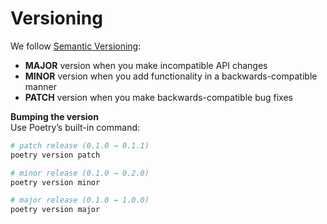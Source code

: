 # Versioning

We follow [Semantic Versioning](https://semver.org/):

- **MAJOR** version when you make incompatible API changes  
- **MINOR** version when you add functionality in a backwards-compatible manner  
- **PATCH** version when you make backwards-compatible bug fixes

**Bumping the version**  
Use Poetry’s built-in command:

```bash
# patch release (0.1.0 → 0.1.1)
poetry version patch

# minor release (0.1.0 → 0.2.0)
poetry version minor

# major release (0.1.0 → 1.0.0)
poetry version major

